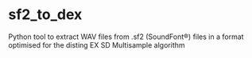 # sf2_to_dex
Python tool to extract WAV files from .sf2 (SoundFont®) files in a format optimised for the disting EX SD Multisample algorithm
